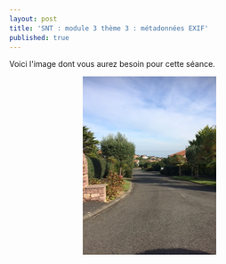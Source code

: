 ```yaml
---
layout: post
title: 'SNT : module 3 thème 3 : métadonnées EXIF'
published: true
---
```




Voici l'image dont vous aurez besoin pour cette séance.




<center>
	      <img class="avatar-img" src="/photo.JPG" />
</center>

